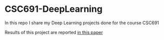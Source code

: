 # CSC691-DeepLearning
In this repo I share my Deep Learning projects done for the course CSC691

Results of this project are reported [in this paper](https://www.researchgate.net/publication/342179672_Road_Damage_Detection_and_Classification_Using_Deep_Neural_Networks_YOLOv4_with_Smartphone_Images)
